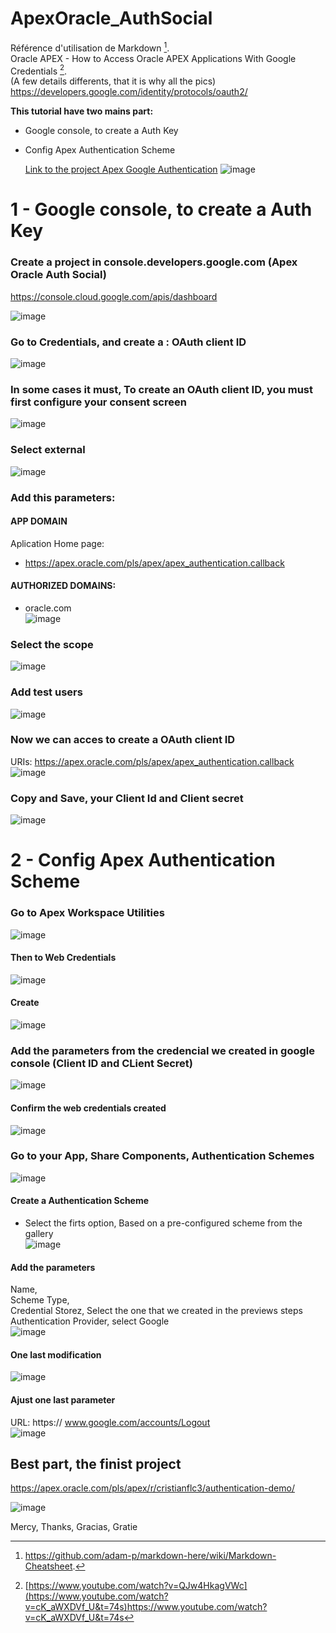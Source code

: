 # ApexOracle_AuthSocial
Référence d'utilisation de Markdown [^1].   
Oracle APEX - How to Access Oracle APEX Applications With Google Credentials [^2].  
(A few details differents, that it is why all the pics)  
https://developers.google.com/identity/protocols/oauth2/  

**This tutorial have two mains part:**   
- Google console, to create a Auth Key  
- Config Apex Authentication Scheme  

  [Link to the project Apex Google Authentication](https://apex.oracle.com/pls/apex/r/cristianflc3/authentication-demo/)
  ![image](https://github.com/Cristianfllc3/ApexOracle_AuthSocial/assets/72107370/2a86f9ea-a2c9-46ac-adc4-1801eba79d44)
  

  
# 1 - Google console, to create a Auth Key  

### Create a project in console.developers.google.com (Apex Oracle Auth Social)  
https://console.cloud.google.com/apis/dashboard
  
![image](https://github.com/Cristianfllc3/ApexOracle_AuthSocial/assets/72107370/e1e6040e-7b84-49dd-abb2-2e7cef42b2dc)

### Go to Credentials, and create a : OAuth client ID  
    
![image](https://github.com/Cristianfllc3/ApexOracle_AuthSocial/assets/72107370/e2395701-77e6-43c2-8bac-6bab6b6457be)


 ### In some cases it must, To create an OAuth client ID, you must first configure your consent screen
![image](https://github.com/Cristianfllc3/ApexOracle_AuthSocial/assets/72107370/a67a6043-60c2-4fd1-8c1e-5db8dbb4943f)  
  
### Select external  
![image](https://github.com/Cristianfllc3/ApexOracle_AuthSocial/assets/72107370/d2206c37-17f6-402b-b3b3-d9b513fb04db)  

### Add this parameters:
#### APP DOMAIN
Aplication Home page:   
- https://apex.oracle.com/pls/apex/apex_authentication.callback  

#### AUTHORIZED DOMAINS:  
- oracle.com  
![image](https://github.com/Cristianfllc3/ApexOracle_AuthSocial/assets/72107370/9ac718dc-7351-49b2-9522-7f60caaf05e3)


###  Select the scope  
![image](https://github.com/Cristianfllc3/ApexOracle_AuthSocial/assets/72107370/68ccbd3a-bd18-4114-8eda-261221246ea5)  


### Add test users  
![image](https://github.com/Cristianfllc3/ApexOracle_AuthSocial/assets/72107370/0582894f-f805-407a-a7fc-24f070f9122b)  

### Now we can acces to create a OAuth client ID  
URIs: https://apex.oracle.com/pls/apex/apex_authentication.callback    
![image](https://github.com/Cristianfllc3/ApexOracle_AuthSocial/assets/72107370/85368fe2-858e-4420-9614-9dd501fc0ebd)  

### Copy and Save, your Client Id and Client secret  
![image](https://github.com/Cristianfllc3/ApexOracle_AuthSocial/assets/72107370/7a403fed-20a7-461f-aacd-65736239616c)  


# 2 - Config Apex Authentication Scheme  
  
### Go to Apex Workspace Utilities
![image](https://github.com/Cristianfllc3/ApexOracle_AuthSocial/assets/72107370/86d2675f-2ced-4657-a3c5-1ac33a2b8baa)  

#### Then to Web Credentials  
![image](https://github.com/Cristianfllc3/ApexOracle_AuthSocial/assets/72107370/98a35f4c-12ff-4896-9b77-957187b9dbf1)  

#### Create  
![image](https://github.com/Cristianfllc3/ApexOracle_AuthSocial/assets/72107370/cd0e48f7-0713-4b94-969a-5f13fbbeaf38)  

### Add the parameters from the credencial  we created in google console (Client ID and CLient Secret)  
![image](https://github.com/Cristianfllc3/ApexOracle_AuthSocial/assets/72107370/b3a30e12-f1b9-4295-a32d-8de8f57f18de)   

#### Confirm the web credentials created
![image](https://github.com/Cristianfllc3/ApexOracle_AuthSocial/assets/72107370/f071e620-f0c7-42ef-b48f-1b924855f6ed)  

### Go to your App, Share Components, Authentication Schemes  
![image](https://github.com/Cristianfllc3/ApexOracle_AuthSocial/assets/72107370/e79bb595-d3e8-4476-9efc-b9d25944837d)  

#### Create a Authentication Scheme
- Select the firts option, Based on a pre-configured scheme from the gallery  
![image](https://github.com/Cristianfllc3/ApexOracle_AuthSocial/assets/72107370/d35a4281-0705-4db1-a716-2b991e480071)   

#### Add the parameters    
Name,   
Scheme Type,   
Credential Storez, Select the one that we created in the previews steps  
Authentication Provider, select Google  
![image](https://github.com/Cristianfllc3/ApexOracle_AuthSocial/assets/72107370/df2aa4cc-5ba0-4f41-a310-9d215a64fa2d)  


#### One last modification   
![image](https://github.com/Cristianfllc3/ApexOracle_AuthSocial/assets/72107370/69334307-8a21-44ee-a37b-620086d553eb)   
  
#### Ajust one last parameter  
URL: https:// www.google.com/accounts/Logout   
![image](https://github.com/Cristianfllc3/ApexOracle_AuthSocial/assets/72107370/e2884a40-00aa-46c2-844b-7a58a51738f7)  

## Best part, the finist project  
https://apex.oracle.com/pls/apex/r/cristianflc3/authentication-demo/  

![image](https://github.com/Cristianfllc3/ApexOracle_AuthSocial/assets/72107370/83771c65-b3b5-4310-a9ec-350aaff8627b)  


Mercy, Thanks, Gracias, Gratie

  
[^1]:https://github.com/adam-p/markdown-here/wiki/Markdown-Cheatsheet.
[^2]:[https://www.youtube.com/watch?v=QJw4HkagVWc](https://www.youtube.com/watch?v=cK_aWXDVf_U&t=74s)https://www.youtube.com/watch?v=cK_aWXDVf_U&t=74s

